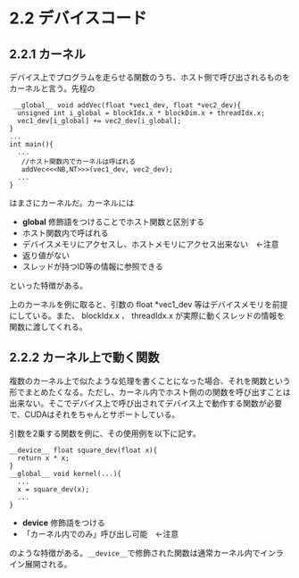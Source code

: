 # 2.2 デバイスコード
## 2.2.1 カーネル
デバイス上でプログラムを走らせる関数のうち、ホスト側で呼び出されるものをカーネルと言う。先程の

```cuda
 __global__ void addVec(float *vec1_dev, float *vec2_dev){
  unsigned int i_global = blockIdx.x * blockDim.x + threadIdx.x;             
  vec1_dev[i_global] += vec2_dev[i_global];
} 
...
int main(){
  ...
   //ホスト関数内でカーネルは呼ばれる
   addVec<<<NB,NT>>>(vec1_dev, vec2_dev);
  ...
}
```

はまさにカーネルだ。カーネルには

* __global__ 修飾語をつけることでホスト関数と区別する
* ホスト関数内で呼ばれる
* デバイスメモリにアクセスし、ホストメモリにアクセス出来ない　←注意
* 返り値がない
* スレッドが持つID等の情報に参照できる

といった特徴がある。

上のカーネルを例に取ると、引数の float *vec1_dev 等はデバイスメモリを前提にしている。また、 blockIdx.x 、 threadIdx.x が実際に動くスレッドの情報を関数に渡してくれる。

## 2.2.2 カーネル上で動く関数
複数のカーネル上で似たような処理を書くことになった場合、それを関数という形でまとめたくなる。ただし、カーネル内でホスト側のの関数を呼び出すことは出来ない。そこでデバイス上で呼び出されてデバイス上で動作する関数が必要で、CUDAはそれをちゃんとサポートしている。

引数を2乗する関数を例に、その使用例を以下に記す。

```cuda
__device__ float square_dev(float x){
  return x * x;
}
__global__ void kernel(...){
  ...
  x = square_dev(x);
  ...
}
```

* __device__ 修飾語をつける
* 「カーネル内でのみ」呼び出し可能　←注意

のような特徴がある。`__device__`で修飾された関数は通常カーネル内でインライン展開される。